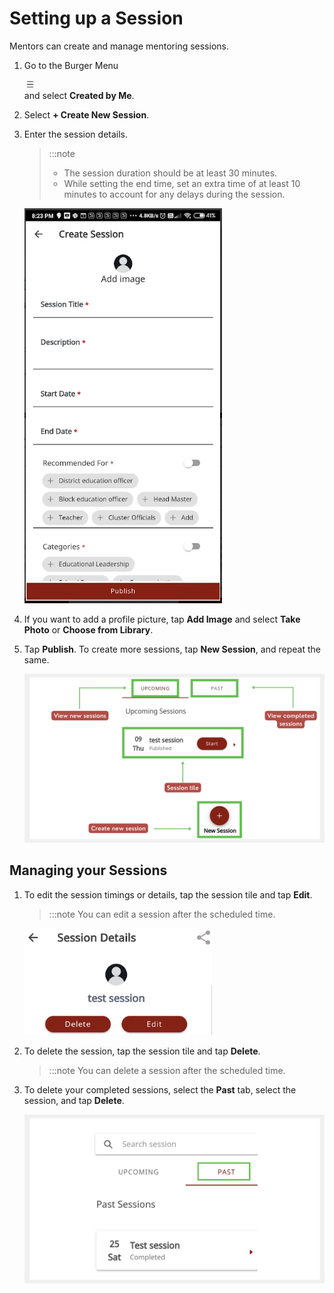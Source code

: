 # Setting up a Session

Mentors can create and manage mentoring sessions.

1.  Go to the Burger Menu <div class="inlineImg">![burger menu](media/burgermenu-icon.png)</div> and select **Created by Me**.

2.  Select **+ Create New Session**.

3.  Enter the session details.

    > :::note 
    > * The session duration should be at least 30 minutes.
    > * While setting the end time, set an extra time of at least 10 minutes to account for any delays during the session.

    ![session details page](media/create_session.png)

4.  If you want to add a profile picture, tap **Add Image** and select **Take Photo** or **Choose from Library**.

5.  Tap **Publish**. To create more sessions, tap **New Session**, and repeat the same. 

    ![upcoming and past sessions](media/upcomingsession-page.PNG)

## Managing your Sessions

1. To edit the session timings or details, tap the session tile and tap **Edit**.

    > :::note 
    > You can edit a session after the scheduled time.

    ![edit or delete session](media/edit-session.PNG)

2. To delete the session, tap the session tile and tap **Delete**.

    > :::note 
    > You can delete a session after the scheduled time.    

3. To delete your completed sessions, select the **Past** tab, select the session, and tap **Delete**.

    ![edit or delete session](media/delete-pastsessions.PNG)
    




